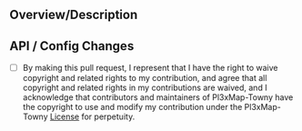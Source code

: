 ## Overview/Description

## API / Config Changes
<!-- Please describe any changes that add to the config or to the API. E.g. there is a new config option available, or added a public method for plugins to do [so and so] -->

<!-- Please check the box by replacing it with [X] to indicate that you agree to the terms. -->
- [ ] By making this pull request, I represent that I have the right to waive copyright and related rights to my contribution, and agree that all copyright and related rights in my contributions are waived, and I acknowledge that contributors and maintainers of Pl3xMap-Towny have the copyright to use and modify my contribution under the Pl3xMap-Towny [License](https://github.com/silverwolfg11/Pl3xMap-Towny/blob/main/LICENSCE.md) for perpetuity.

